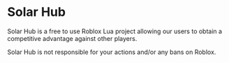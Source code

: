 # Solar Hub
Solar Hub is a free to use Roblox Lua project allowing our users to obtain a competitive advantage against other players.

Solar Hub is not responsible for your actions and/or any bans on Roblox.
